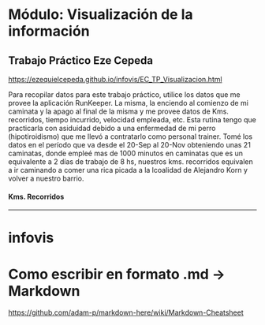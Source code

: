 # Módulo: Visualización de la información
## Trabajo Práctico Eze Cepeda
https://ezequielcepeda.github.io/infovis/EC_TP_Visualizacion.html

Para recopilar datos para este trabajo práctico, utilice los datos que me provee la aplicación RunKeeper.
La misma, la enciendo al comienzo de mi caminata y la apago al final de la misma y me provee datos de Kms. recorridos, tiempo incurrido, velocidad empleada, etc.
Esta rutina tengo que practicarla con asiduidad debido a una enfermedad de mi perro (hipotiroidismo) que me llevó a contratarlo como personal trainer.
Tomé los datos en el período que va desde el 20-Sep al 20-Nov obteniendo unas 21 caminatas, donde empleé mas de 1000 minutos en caminatas que es un equivalente a 2 días de trabajo de 8 hs, nuestros kms. recorridos equivalen a ir caminando a comer una rica picada a la lcoalidad de Alejandro Korn y volver a nuestro barrio.

#### Kms. Recorridos

--------------------
# infovis
# Como escribir en formato .md -> Markdown
https://github.com/adam-p/markdown-here/wiki/Markdown-Cheatsheet

